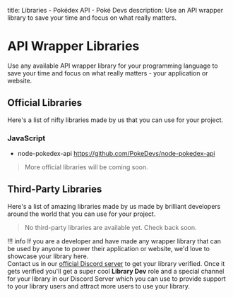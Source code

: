 title: Libraries - Pokédex API - Poké Devs
description: Use an API wrapper library to save your time and focus on what really matters.

# API Wrapper Libraries
Use any available API wrapper library for your programming language to save your
time and focus on what really matters - your application or website.

## Official Libraries
Here's a list of nifty libraries made by us that you can use for your project.

### JavaScript
*   node-pokedex-api https://github.com/PokeDevs/node-pokedex-api

> More official libraries will be coming soon.

## Third-Party Libraries
Here's a list of amazing libraries made by us made by brilliant developers
around the world that you can use for your project.

> No third-party libraries are available yet. Check back soon.  

!!! info
    If you are a developer and have made any wrapper library that can be used by
    anyone to power their application or website, we'd love to showcase your
    library here.  
    Contact us in our [official Discord server](https://discord.gg/7P4H3TY) to
    get your library verified. Once it gets verified you'll get a super
    cool **Library Dev** role and a special channel for your library in our
    Discord Server which you can use to provide support to your library users
    and attract more users to use your library.
